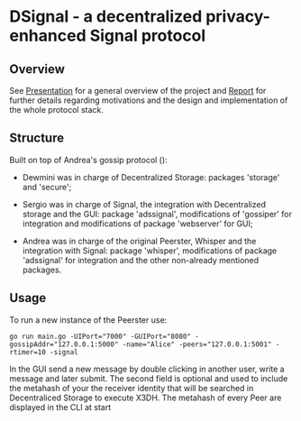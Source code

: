 # DSignal - a decentralized privacy-enhanced Signal protocol

## Overview

See [Presentation](./docs/presentation.pdf) for a general overview of the project and [Report](./docs/report.pdf) for further details regarding motivations and the design and implementation of the whole protocol stack.

## Structure

Built on top of Andrea's gossip protocol ():


- Dewmini was in charge of Decentralized Storage: packages 'storage' and 'secure';


- Sergio was in charge of Signal, the integration with Decentralized storage and the GUI: package 'adssignal', modifications of 'gossiper' for integration and modifications of package 'webserver' for GUI;


- Andrea was in charge of the original Peerster, Whisper and the integration with Signal: package 'whisper', modifications of package 'adssignal' for integration and the other non-already mentioned packages.

## Usage

To run a new instance of the Peerster use:


`go run main.go -UIPort="7000" -GUIPort="8080" -gossipAddr="127.0.0.1:5000" -name="Alice" -peers="127.0.0.1:5001" -rtimer=10 -signal`


In the GUI send a new message by double clicking in another user, write a message and later submit. The second field is optional and used to include the metahash of your the receiver identity that will be searched in Decentraliced Storage to execute X3DH. The metahash of every Peer are displayed in the CLI at start
